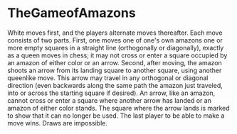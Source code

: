 # TheGameofAmazons

White moves first, and the players alternate moves thereafter. Each move consists of two parts. 
First, one moves one of one's own amazons one or more empty squares in a straight line (orthogonally or diagonally), exactly as a queen moves in chess;
it may not cross or enter a square occupied by an amazon of either color or an arrow. Second, after moving, the amazon shoots an arrow from its landing 
square to another square, using another queenlike move. This arrow may travel in any orthogonal or diagonal direction (even backwards along the same path the
amazon just traveled, into or across the starting square if desired). An arrow, like an amazon, cannot cross or enter a square where another arrow has landed 
or an amazon of either color stands. The square where the arrow lands is marked to show that it can no longer be used. The last player to be able to make a 
move wins. Draws are impossible.


